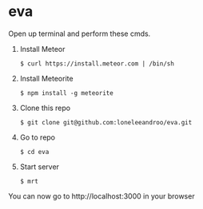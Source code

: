 eva
===
Open up terminal and perform these cmds.

1. Install Meteor

    `$ curl https://install.meteor.com | /bin/sh`

2. Install Meteorite

    `$ npm install -g meteorite`

3. Clone this repo

    `$ git clone git@github.com:loneleeandroo/eva.git`

4. Go to repo

    `$ cd eva`

5. Start server

    `$ mrt`
    
You can now go to http://localhost:3000 in your browser
